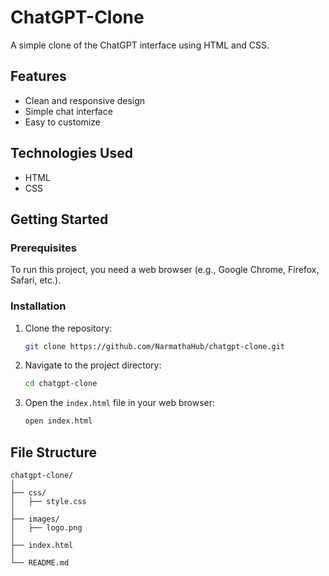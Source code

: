 # ChatGPT-Clone

A simple clone of the ChatGPT interface using HTML and CSS.

## Features
- Clean and responsive design
- Simple chat interface
- Easy to customize

## Technologies Used
- HTML
- CSS

## Getting Started

### Prerequisites
To run this project, you need a web browser (e.g., Google Chrome, Firefox, Safari, etc.).

### Installation
1. Clone the repository:
    ```sh
    git clone https://github.com/NarmathaHub/chatgpt-clone.git
   ```

2. Navigate to the project directory:
    ```sh
    cd chatgpt-clone
    ```

3. Open the `index.html` file in your web browser:
    ```sh
    open index.html
    ```

## File Structure
```plaintext
chatgpt-clone/
│
├── css/
│   ├── style.css
│
├── images/
│   ├── logo.png
│
├── index.html
│
└── README.md
